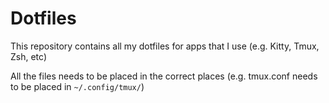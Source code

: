 # Dotfiles

This repository contains all my dotfiles for apps that I use (e.g. Kitty, Tmux, Zsh, etc)

All the files needs to be placed in the correct places (e.g. tmux.conf needs to be placed in `~/.config/tmux/`)
